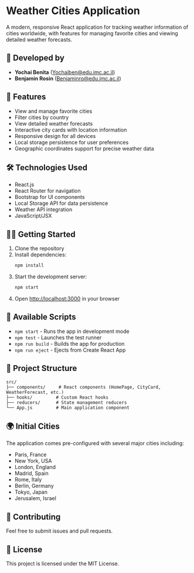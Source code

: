 # Weather Cities Application

A modern, responsive React application for tracking weather information of cities worldwide, with features for managing favorite cities and viewing detailed weather forecasts.

## 👥 Developed by

- **Yochai Benita** (Yochaiben@edu.jmc.ac.il)
- **Benjamin Rosin** (Benjaminro@edu.jmc.ac.il)

## 🌟 Features

- View and manage favorite cities
- Filter cities by country
- View detailed weather forecasts
- Interactive city cards with location information
- Responsive design for all devices
- Local storage persistence for user preferences
- Geographic coordinates support for precise weather data

## 🛠️ Technologies Used

- React.js
- React Router for navigation
- Bootstrap for UI components
- Local Storage API for data persistence
- Weather API integration
- JavaScript/JSX

## 🏃‍♂️ Getting Started

1. Clone the repository
2. Install dependencies:
   ```bash
   npm install
   ```
3. Start the development server:
   ```bash
   npm start
   ```
4. Open [http://localhost:3000](http://localhost:3000) in your browser

## 📝 Available Scripts

- `npm start` - Runs the app in development mode
- `npm test` - Launches the test runner
- `npm run build` - Builds the app for production
- `npm run eject` - Ejects from Create React App

## 📁 Project Structure

```
src/
├── components/     # React components (HomePage, CityCard, WeatherForecast, etc.)
├── hooks/         # Custom React hooks
├── reducers/      # State management reducers
└── App.js         # Main application component
```

## 🌍 Initial Cities

The application comes pre-configured with several major cities including:
- Paris, France
- New York, USA
- London, England
- Madrid, Spain
- Rome, Italy
- Berlin, Germany
- Tokyo, Japan
- Jerusalem, Israel

## 🤝 Contributing

Feel free to submit issues and pull requests.

## 📄 License

This project is licensed under the MIT License.


<!--# Getting Started with Create React App

This project was bootstrapped with [Create React App](https://github.com/facebook/create-react-app).

## Developed by:
<ul>
<li><strong>Yochai Benita</strong> Yochaiben@edu.jmc.ac.il </li>
<li><strong>Benjamin Rosin</strong> Benjaminro@edu.jmc.ac.il</li>
</ul>

## Available Scripts

In the project directory, you can run:

### `npm start`

Runs the app in the development mode.\
Open [http://localhost:3000](http://localhost:3000) to view it in your browser.

The page will reload when you make changes.\
You may also see any lint errors in the console.

### `npm test`

Launches the test runner in the interactive watch mode.\
See the section about [running tests](https://facebook.github.io/create-react-app/docs/running-tests) for more information.

### `npm run build`

Builds the app for production to the `build` folder.\
It correctly bundles React in production mode and optimizes the build for the best performance.

The build is minified and the filenames include the hashes.\
Your app is ready to be deployed!

See the section about [deployment](https://facebook.github.io/create-react-app/docs/deployment) for more information.

### `npm run eject`

**Note: this is a one-way operation. Once you `eject`, you can't go back!**

If you aren't satisfied with the build tool and configuration choices, you can `eject` at any time. This command will remove the single build dependency from your project.

Instead, it will copy all the configuration files and the transitive dependencies (webpack, Babel, ESLint, etc) right into your project so you have full control over them. All of the commands except `eject` will still work, but they will point to the copied scripts so you can tweak them. At this point you're on your own.

You don't have to ever use `eject`. The curated feature set is suitable for small and middle deployments, and you shouldn't feel obligated to use this feature. However we understand that this tool wouldn't be useful if you couldn't customize it when you are ready for it.

## Learn More

You can learn more in the [Create React App documentation](https://facebook.github.io/create-react-app/docs/getting-started).

To learn React, check out the [React documentation](https://reactjs.org/).

### Code Splitting

This section has moved here: [https://facebook.github.io/create-react-app/docs/code-splitting](https://facebook.github.io/create-react-app/docs/code-splitting)

### Analyzing the Bundle Size

This section has moved here: [https://facebook.github.io/create-react-app/docs/analyzing-the-bundle-size](https://facebook.github.io/create-react-app/docs/analyzing-the-bundle-size)

### Making a Progressive Web App

This section has moved here: [https://facebook.github.io/create-react-app/docs/making-a-progressive-web-app](https://facebook.github.io/create-react-app/docs/making-a-progressive-web-app)

### Advanced Configuration

This section has moved here: [https://facebook.github.io/create-react-app/docs/advanced-configuration](https://facebook.github.io/create-react-app/docs/advanced-configuration)

### Deployment

This section has moved here: [https://facebook.github.io/create-react-app/docs/deployment](https://facebook.github.io/create-react-app/docs/deployment)

### `npm run build` fails to minify

This section has moved here: [https://facebook.github.io/create-react-app/docs/troubleshooting#npm-run-build-fails-to-minify](https://facebook.github.io/create-react-app/docs/troubleshooting#npm-run-build-fails-to-minify)
